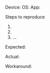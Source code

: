 Device:
OS:
App:

Steps to reproduce
1.  <launch and how to navigate to feature>
2.  <action with feature>
3.  ...

Expected: <what should have happened>

Actual:   <what did happen>

Workaround:   <if applicable>
